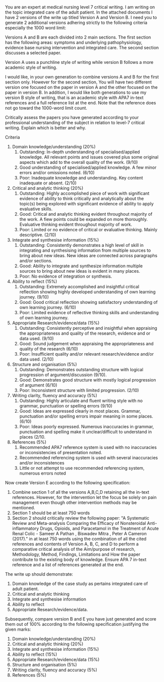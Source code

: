 You are an expert at medical nursing level 7 critical writing. I am writing on the topic integrated care of the adult patient.  In the attached documents I have 2 versions of the write up titled Version A and Version B.  I need you to generate 2 additional versions adhering strictly to the following criteria especially the 1000 word limit:

Versions A and B are each divided into 2 main sections.  The first section has the following areas: symptoms and underlying pathophysiology, evidence base nursing intervention and integrated care.  The second section discusses a selected paper.

Version A uses a punchline style of writing while version B follows a more academic style of writing.

I would like, in your own generation to combine versions A and B for the first section only. However for the second section, You will have two different version one focused on the paper in version A and the other focused on the paper in version B.  In addition, I would like both generations to use my version B style of writing, that is an academic style with APA7 in-text references and a full reference list at the end.  Note that the reference does not go toward the 1000-word limit count.

Critically assess the papers you have generated according to your professional understanding of the subject in relation to level-7 critical writing.  Explain which is better and why.

Criteria
1. Domain knowledge/understanding (20%)
	1. Outstanding: In-depth understanding of specialised/applied knowledge.  All relevant points and issues covered plus some original aspects which add to the overall quality of the work. (9/10)
	2. Good understanding of specialised/applied knowledge.  A few minor errors and/or omissions noted. (6/10)
	3. Poor: Inadequate knowledge and understanding. Key content inadequate or absent. (2/10)
2. Critical and analytic thinking (20%)
	1. Outstanding: Highly accomplished piece of work with significant evidence of ability to think critically and analytically about the topic(s) being explored with significant evidence of ability to apply evaluative skills.
	2. Good: Critical and  analytic thinking evident throughout majority of the work.  A fiew points could be expanded on more thoroughly. Evaluative thinking evident throughout majority of work.
	3. Poor: Limited or no evidence of critical or evaluative thinking.  Mainly descriptive. (2/10)
3. Integrate and synthesise information (15%)
	1. Outstanding: Consistently demonstrates a high level of skill in integrating and synthesising information from multiple sources to bring about new ideas. New ideas are connected across paragraphs and/or sections.
	2. Good: Ability to integrate and synthesize information multiple sources to bring about new ideas is evident in many places.
	3. Poor: No evidence of integration or synthesis.
4. Ability to reflect (15%)
	1. Outstanding: Extremely accomplished and insightful critical reflection showing highly developed understanding of own learning journey. (9/10)
	2. Good:  Good critical reflection showing satisfactory understanding of own learning journey. (6/10)
	3. Poor: Limited evidence of reflective thinking skills and understanding of own learning journey.
5. Appropriate Research/evidence/data (15%)
	1. Outstanding: Consistently perceptive and insightful when appraising the appropriateness and quality of the research, evidence and or data used. (9/10)
	2. Good: Sound judgement when appraising the appropriateness and quality of the research (6/10)
	3. Poor:  Insufficient quality and/or relevant research/evidence and/or data used. (2/10)
6. Structure and organisation (5%)
	1. Outstanding: Demonstrates outstanding structure with logical progression of argument/discussion (9/10).
	2. Good: Demonstrates good structure with mostly logical progression of argument (6/10)
	3. Poor:  Inconsistent structure with limited progression. (2/10)
7. Writing clarity, fluency and accuracy (5%)
	1. Outstanding: Highly articulate and fluent writing style with no grammar, punctuation or spelling errors (9/10)
	2. Good: Ideas are expressed clearly in most places.  Grammar, punctuation and/or spelling errors impair meaning in some places.(6/10)
	3. Poor: Ideas poorly expressed. Numerous inaccuracies in grammar, punctuation and spelling make it unclear/difficult to understand in places (2/10.
8. References (5%) 
	1. Recommended APA7 reference system is used with no inaccuracies or inconsistencies of presentation noted.
	2. Recommended referencing system is used with several inaccuracies and/or inconsistences
	3. Little or not attempt to use recommended referencing system, numerous errors noted

Now create Version E according to the following specification:
1. Combine section 1 of all the versions A,B,C,D retaining all the in-text references. However, for the intervention let the focus be solely on pain management even though other intervention methods may be mentioned.
2. Section 1 should be at least 750 words
3. Section 2 should critically review the following paper:
"A Systematic Review and Meta-analysis Comparing the Efficacy of Nonsteroidal Anti-inflammatory Drugs, Opioids, and Paracetamol in the Treatment of Acute Renal Colic - Sameer A Pathan , Biswadev Mitra , Peter A Cameron (2017)." in at least 750 words using the combination of all the cited references and contents of Version A, B, C, and D to perform a comparative critical analysis of the Aim/purpose of research, Methodology,	Method,	Findings,	Limitations and How the paper contribute to the existing body of knowledge.  Ensure APA 7  in-text reference and a list of references generated at the end.

The write up should demonstrate:
1. Domain knowledge of the case study as pertains integrated care of adult patient.
2. Critical and analytic thinking
3. Integrate and synthesise information 
4. Ability to reflect 
5. Appropriate Research/evidence/data.

Subsequently, compare version B and E you have just generated and score them out of 100% according to the following specification justifying the given marks:
1. Domain knowledge/understanding (20%)
2. Critical and analytic thinking (20%)
3. Integrate and synthesise information (15%)
4. Ability to reflect (15%)
5. Appropriate Research/evidence/data (15%)
6. Structure and organisation (5%)
7. Writing clarity, fluency and accuracy (5%)
8. References (5%)

